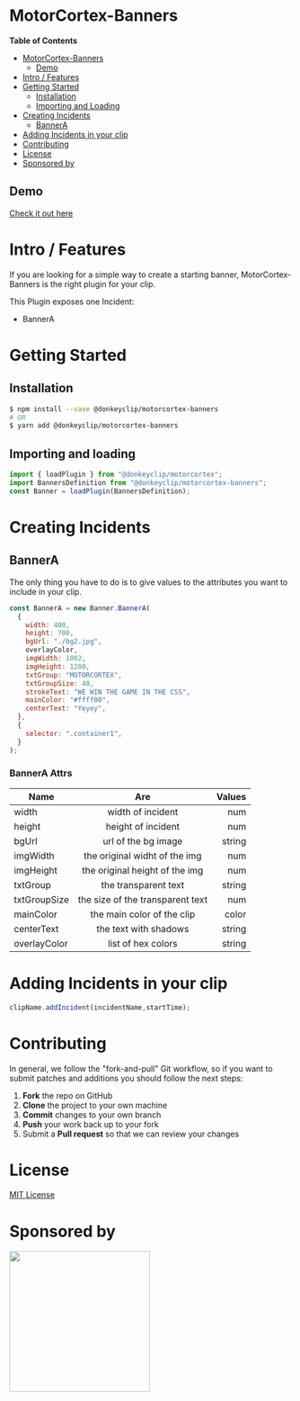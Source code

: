 # MotorCortex-Banners

**Table of Contents**

- [MotorCortex-Banners](#motorcortex-banners)
  - [Demo](#demo)
- [Intro / Features](#intro--features)
- [Getting Started](#getting-started)
  - [Installation](#installation)
  - [Importing and Loading](#importing-and-loading)
- [Creating Incidents](#creating-incidents)
  - [BannerA](#bannera)
- [Adding Incidents in your clip](#adding-incidents-in-your-clip)
- [Contributing](#contributing)
- [License](#license)
- [Sponsored by](#sponsored-by)

## Demo

[Check it out here](https://donkeyclip.github.io/motorcortex-banners/demo/index.html)

# Intro / Features
If you are looking for a simple way to create a starting banner, MotorCortex-Banners is the right plugin for your clip.

This Plugin exposes one Incident:
- BannerA

# Getting Started

## Installation

```bash
$ npm install --save @donkeyclip/motorcortex-banners
# OR
$ yarn add @donkeyclip/motorcortex-banners
```

## Importing and loading

```javascript
import { loadPlugin } from "@donkeyclip/motorcortex";
import BannersDefinition from "@donkeyclip/motorcortex-banners";
const Banner = loadPlugin(BannersDefinition);
```

# Creating Incidents

## BannerA

The only thing you have to do is to give values to the attributes you want to include in your clip.

```javascript
const BannerA = new Banner.BannerA(
  {
    width: 400,
    height: 700,
    bgUrl: "./bg2.jpg",
    overlayColor,
    imgWidth: 1002,
    imgHeight: 1280,
    txtGroup: "MOTORCORTEX",
    txtGroupSize: 40,
    strokeText: "WE WIN THE GAME IN THE CSS",
    mainColor: "#ffff00",
    centerText: "Yeyey",
  },
  {
    selector: ".container1",
  }
);
```

### BannerA Attrs

| Name         |               Are                | Values |
| ------------ | :------------------------------: | -----: |
| width        |        width of incident         |    num |
| height       |        height of incident        |    num |
| bgUrl        |       url of the bg image        | string |
| imgWidth     |  the original widht of the img   |    num |
| imgHeight    |  the original height of the img  |    num |
| txtGroup     |       the transparent text       | string |
| txtGroupSize | the size of the transparent text |    num |
| mainColor    |    the main color of the clip    |  color |
| centerText   |      the text with shadows       | string |
| overlayColor |      list of hex colors          | string |

# Adding Incidents in your clip

```javascript
clipName.addIncident(incidentName,startTime);
```

# Contributing 

In general, we follow the "fork-and-pull" Git workflow, so if you want to submit patches and additions you should follow the next steps:
1.	**Fork** the repo on GitHub
2.	**Clone** the project to your own machine
3.	**Commit** changes to your own branch
4.	**Push** your work back up to your fork
5.	Submit a **Pull request** so that we can review your changes


# License

[MIT License](https://opensource.org/licenses/MIT)

# Sponsored by
[<img src="https://presskit.donkeyclip.com/logos/donkey%20clip%20logo.svg" width=250></img>](https://donkeyclip.com)
